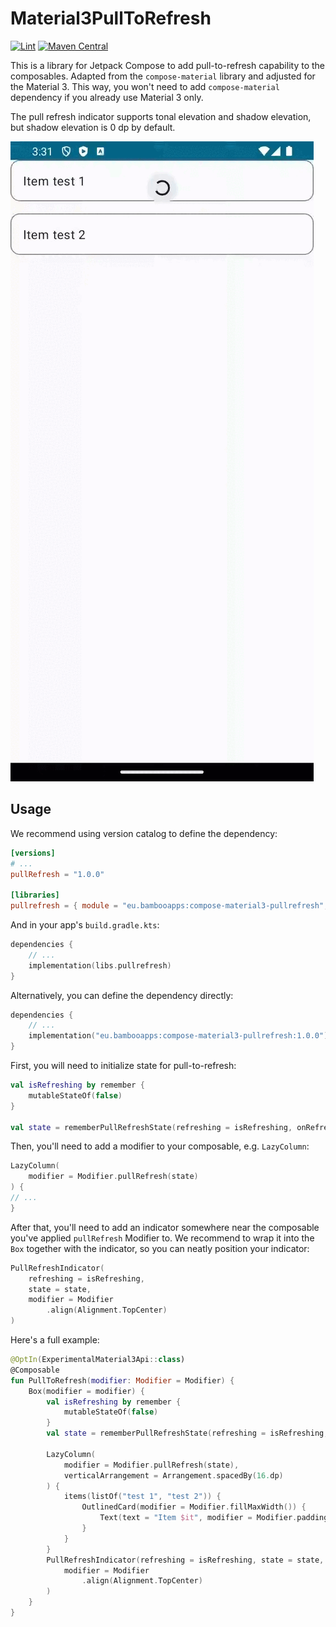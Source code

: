 # Material3PullToRefresh

[![Lint](https://github.com/BambooAppsDevTeam/Material3PullToRefresh/actions/workflows/lint.yml/badge.svg)](https://github.com/BambooAppsDevTeam/Material3PullToRefresh/actions/workflows/lint.yml)
[![Maven Central](https://img.shields.io/maven-central/v/eu.bambooapps/compose-material3-pullrefresh)](https://central.sonatype.com/artifact/eu.bambooapps/compose-material3-pullrefresh/)

This is a library for Jetpack Compose to add pull-to-refresh capability to the composables. Adapted from the `compose-material` library and adjusted for the Material 3. This way, you won't need to add `compose-material` dependency if you already use Material 3 only.

The pull refresh indicator supports tonal elevation and shadow elevation, but shadow elevation is 0 dp by default.

![demo](files/demo.gif)

## Usage

We recommend using version catalog to define the dependency:

```toml
[versions]
# ...
pullRefresh = "1.0.0"

[libraries]
pullrefresh = { module = "eu.bambooapps:compose-material3-pullrefresh", version.ref = "pullRefresh" }
```

And in your app's `build.gradle.kts`:

```kotlin
dependencies {
    // ...
    implementation(libs.pullrefresh)
}
```

Alternatively, you can define the dependency directly:

```kotlin
dependencies {
    // ...
    implementation("eu.bambooapps:compose-material3-pullrefresh:1.0.0")
}
```

First, you will need to initialize state for pull-to-refresh:

```kotlin
val isRefreshing by remember {
    mutableStateOf(false)
}

val state = rememberPullRefreshState(refreshing = isRefreshing, onRefresh = {})
```

Then, you'll need to add a modifier to your composable, e.g. `LazyColumn`:

```kotlin
LazyColumn(
    modifier = Modifier.pullRefresh(state)
) {
// ...
}
```

After that, you'll need to add an indicator somewhere near the composable you've applied `pullRefresh` Modifier to. We recommend to wrap it into the `Box` together with the indicator, so you can neatly position your indicator:

```kotlin
PullRefreshIndicator(
    refreshing = isRefreshing, 
    state = state,
    modifier = Modifier
        .align(Alignment.TopCenter)
)
```

Here's a full example:

```kotlin
@OptIn(ExperimentalMaterial3Api::class)
@Composable
fun PullToRefresh(modifier: Modifier = Modifier) {
    Box(modifier = modifier) {
        val isRefreshing by remember {
            mutableStateOf(false)
        }
        val state = rememberPullRefreshState(refreshing = isRefreshing, onRefresh = {})
        
        LazyColumn(
            modifier = Modifier.pullRefresh(state),
            verticalArrangement = Arrangement.spacedBy(16.dp)
        ) {
            items(listOf("test 1", "test 2")) {
                OutlinedCard(modifier = Modifier.fillMaxWidth()) {
                    Text(text = "Item $it", modifier = Modifier.padding(16.dp))
                }
            }
        }
        PullRefreshIndicator(refreshing = isRefreshing, state = state,
            modifier = Modifier
                .align(Alignment.TopCenter)
        )
    }
}

```

